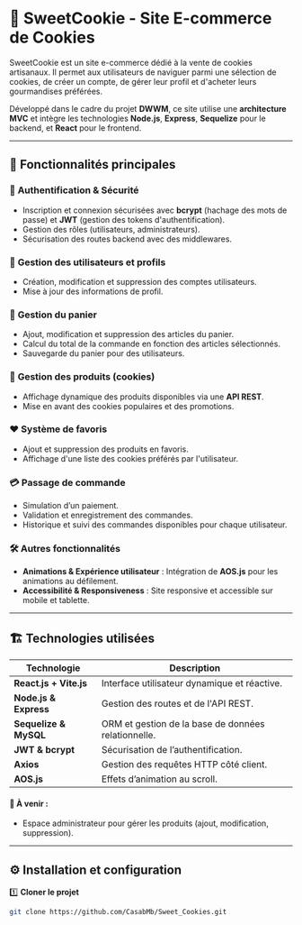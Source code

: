 # 🍪 SweetCookie - Site E-commerce de Cookies  

SweetCookie est un site e-commerce dédié à la vente de cookies artisanaux. Il permet aux utilisateurs de naviguer parmi une sélection de cookies, de créer un compte, de gérer leur profil et d'acheter leurs gourmandises préférées.  

Développé dans le cadre du projet **DWWM**, ce site utilise une **architecture MVC** et intègre les technologies **Node.js**, **Express**, **Sequelize** pour le backend, et **React** pour le frontend.  

---

## 🚀 Fonctionnalités principales  

### 🔐 **Authentification & Sécurité**  
- Inscription et connexion sécurisées avec **bcrypt** (hachage des mots de passe) et **JWT** (gestion des tokens d'authentification).  
- Gestion des rôles (utilisateurs, administrateurs).  
- Sécurisation des routes backend avec des middlewares.  

### 👤 **Gestion des utilisateurs et profils**  
- Création, modification et suppression des comptes utilisateurs.  
- Mise à jour des informations de profil.    

### 🛒 **Gestion du panier**  
- Ajout, modification et suppression des articles du panier.  
- Calcul du total de la commande en fonction des articles sélectionnés.  
- Sauvegarde du panier pour des utilisateurs.  

### 🍪 **Gestion des produits (cookies)**  
- Affichage dynamique des produits disponibles via une **API REST**.  
- Mise en avant des cookies populaires et des promotions.

### ❤️ **Système de favoris**  
- Ajout et suppression des produits en favoris.  
- Affichage d'une liste des cookies préférés par l'utilisateur.  

### 💳 **Passage de commande**  
- Simulation d’un paiement.  
- Validation et enregistrement des commandes.  
- Historique et suivi des commandes disponibles pour chaque utilisateur.  

### 🛠 **Autres fonctionnalités**  
- **Animations & Expérience utilisateur** : Intégration de **AOS.js** pour les animations au défilement.  
- **Accessibilité & Responsiveness** : Site responsive et accessible sur mobile et tablette.  

---

## 🏗️ Technologies utilisées  

| Technologie | Description |
|------------|------------|
| **React.js + Vite.js** | Interface utilisateur dynamique et réactive. |
| **Node.js & Express** | Gestion des routes et de l'API REST. |
| **Sequelize & MySQL** | ORM et gestion de la base de données relationnelle. |
| **JWT & bcrypt** | Sécurisation de l’authentification. |
| **Axios** | Gestion des requêtes HTTP côté client. |
| **AOS.js** | Effets d’animation au scroll. |


#### 📌 À venir :
- Espace administrateur pour gérer les produits (ajout, modification, suppression).


---

## ⚙️ Installation et configuration  

1️⃣ **Cloner le projet** 
```bash
git clone https://github.com/CasabMb/Sweet_Cookies.git


